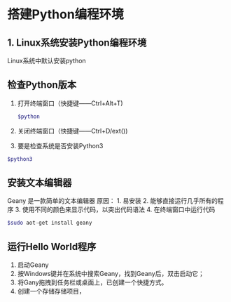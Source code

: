 # 搭建Python编程环境
## 1. Linux系统安装Python编程环境

Linux系统中默认安装python

## 检查Python版本
1. 打开终端窗口（快捷键——Ctrl+Alt+T)

   ```php
   $python
   ```

2. 关闭终端窗口（快捷键——Ctrl+D/ext())
3. 要是检查系统是否安装Python3
```php
$python3
```
## 安装文本编辑器
Geany 是一款简单的文本编辑器
原因：	
	1. 易安装
	2. 能够直接运行几乎所有的程序
	3. 使用不同的颜色来显示代码，以突出代码语法
	4. 在终端窗口中运行代码
```php
$sudo aot-get install geany
```
## 运行Hello World程序
1. 启动Geany
2. 按Windows键并在系统中搜索Geany，找到Geany后，双击启动它；
3. 将Gany拖拽到任务栏或桌面上，已创建一个快捷方式。
4. 创建一个存储存储项目，
